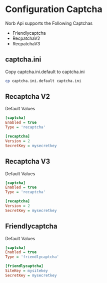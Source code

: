 # Configuration Captcha
Norb Api supports the Following Captchas
* Friendlycaptcha
* RecpatchaV2
* RecpatchaV3

## captcha.ini
Copy captcha.ini.default to captcha.ini
```bash
cp captcha.ini.default captcha.ini
```

## Recaptcha V2
Default Values
```ini
[captcha]
Enabled = true
Type = 'recaptcha'

[recaptcha]
Version = 2
SecretKey = mysecretkey
```

## Recaptcha V3
Default Values
```ini
[captcha]
Enabled = true
Type = 'recaptcha'

[recaptcha]
Version = 2
SecretKey = mysecretkey
```

## Friendlycaptcha
Default Values
```ini
[captcha]
Enabled = true
Type = 'friendlycaptcha'

[friendlycaptcha]
SiteKey = mysitekey
SecretKey = mysecretkey
```
